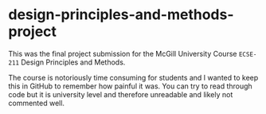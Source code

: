 # design-principles-and-methods-project

This was the final project submission for the McGill University Course `ECSE-211` Design Principles and Methods.

The course is notoriously time consuming for students and I wanted to keep this in GitHub to remember how painful it was. You can try to read through code but it is university level and therefore unreadable and likely not commented well.
